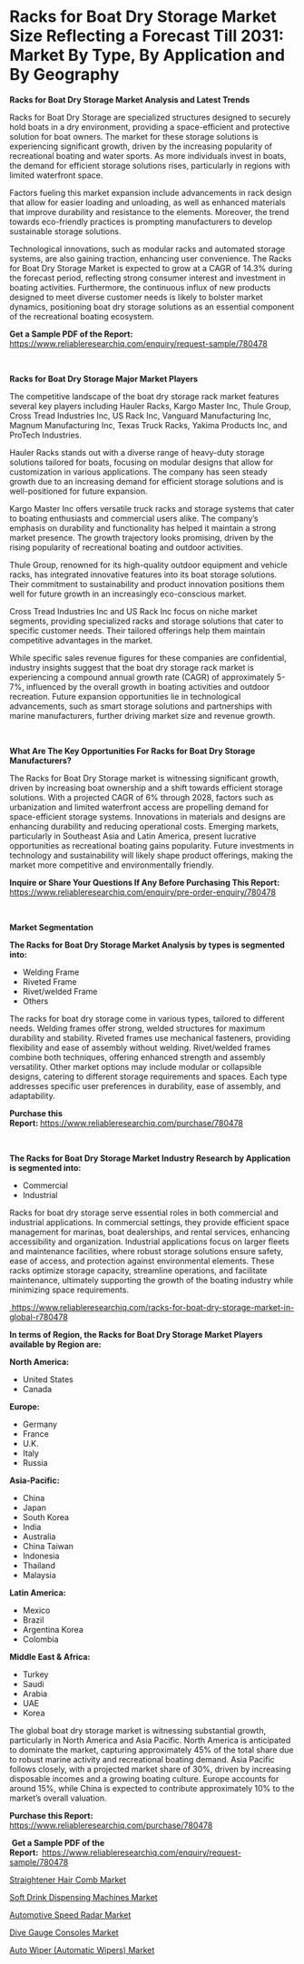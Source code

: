 <p><h1>Racks for Boat Dry Storage Market Size Reflecting a Forecast Till 2031: Market By Type, By Application and By Geography</h1></p><p><strong>Racks for Boat Dry Storage Market Analysis and Latest Trends</strong></p>
<p><p>Racks for Boat Dry Storage are specialized structures designed to securely hold boats in a dry environment, providing a space-efficient and protective solution for boat owners. The market for these storage solutions is experiencing significant growth, driven by the increasing popularity of recreational boating and water sports. As more individuals invest in boats, the demand for efficient storage solutions rises, particularly in regions with limited waterfront space.</p><p>Factors fueling this market expansion include advancements in rack design that allow for easier loading and unloading, as well as enhanced materials that improve durability and resistance to the elements. Moreover, the trend towards eco-friendly practices is prompting manufacturers to develop sustainable storage solutions. </p><p>Technological innovations, such as modular racks and automated storage systems, are also gaining traction, enhancing user convenience. The Racks for Boat Dry Storage Market is expected to grow at a CAGR of 14.3% during the forecast period, reflecting strong consumer interest and investment in boating activities. Furthermore, the continuous influx of new products designed to meet diverse customer needs is likely to bolster market dynamics, positioning boat dry storage solutions as an essential component of the recreational boating ecosystem.</p></p>
<p><strong>Get a Sample PDF of the Report:&nbsp;</strong> <a href="https://www.reliableresearchiq.com/enquiry/request-sample/780478?utm_campaign=1257&utm_medium=2&utm_source=Github&utm_content=ia&utm_term=15102024&utm_id=racks-for-boat-dry-storage">https://www.reliableresearchiq.com/enquiry/request-sample/780478</a></p>
<p>&nbsp;</p>
<p><strong>Racks for Boat Dry Storage Major Market Players</strong></p>
<p><p>The competitive landscape of the boat dry storage rack market features several key players including Hauler Racks, Kargo Master Inc, Thule Group, Cross Tread Industries Inc, US Rack Inc, Vanguard Manufacturing Inc, Magnum Manufacturing Inc, Texas Truck Racks, Yakima Products Inc, and ProTech Industries.</p><p>Hauler Racks stands out with a diverse range of heavy-duty storage solutions tailored for boats, focusing on modular designs that allow for customization in various applications. The company has seen steady growth due to an increasing demand for efficient storage solutions and is well-positioned for future expansion.</p><p>Kargo Master Inc offers versatile truck racks and storage systems that cater to boating enthusiasts and commercial users alike. The company’s emphasis on durability and functionality has helped it maintain a strong market presence. The growth trajectory looks promising, driven by the rising popularity of recreational boating and outdoor activities.</p><p>Thule Group, renowned for its high-quality outdoor equipment and vehicle racks, has integrated innovative features into its boat storage solutions. Their commitment to sustainability and product innovation positions them well for future growth in an increasingly eco-conscious market.</p><p>Cross Tread Industries Inc and US Rack Inc focus on niche market segments, providing specialized racks and storage solutions that cater to specific customer needs. Their tailored offerings help them maintain competitive advantages in the market.</p><p>While specific sales revenue figures for these companies are confidential, industry insights suggest that the boat dry storage rack market is experiencing a compound annual growth rate (CAGR) of approximately 5-7%, influenced by the overall growth in boating activities and outdoor recreation. Future expansion opportunities lie in technological advancements, such as smart storage solutions and partnerships with marine manufacturers, further driving market size and revenue growth.</p></p>
<p>&nbsp;</p>
<p><strong>What Are The Key Opportunities For Racks for Boat Dry Storage Manufacturers?</strong></p>
<p><p>The Racks for Boat Dry Storage market is witnessing significant growth, driven by increasing boat ownership and a shift towards efficient storage solutions. With a projected CAGR of 6% through 2028, factors such as urbanization and limited waterfront access are propelling demand for space-efficient storage systems. Innovations in materials and designs are enhancing durability and reducing operational costs. Emerging markets, particularly in Southeast Asia and Latin America, present lucrative opportunities as recreational boating gains popularity. Future investments in technology and sustainability will likely shape product offerings, making the market more competitive and environmentally friendly.</p></p>
<p><strong>Inquire or Share Your Questions If Any Before Purchasing This Report:</strong> <a href="https://www.reliableresearchiq.com/enquiry/pre-order-enquiry/780478?utm_campaign=1257&utm_medium=2&utm_source=Github&utm_content=ia&utm_term=15102024&utm_id=racks-for-boat-dry-storage">https://www.reliableresearchiq.com/enquiry/pre-order-enquiry/780478</a></p>
<p>&nbsp;</p>
<p><strong>Market Segmentation</strong></p>
<p><strong>The Racks for Boat Dry Storage Market Analysis by types is segmented into:</strong></p>
<p><ul><li>Welding Frame</li><li>Riveted Frame</li><li>Rivet/welded Frame</li><li>Others</li></ul></p>
<p><p>The racks for boat dry storage come in various types, tailored to different needs. Welding frames offer strong, welded structures for maximum durability and stability. Riveted frames use mechanical fasteners, providing flexibility and ease of assembly without welding. Rivet/welded frames combine both techniques, offering enhanced strength and assembly versatility. Other market options may include modular or collapsible designs, catering to different storage requirements and spaces. Each type addresses specific user preferences in durability, ease of assembly, and adaptability.</p></p>
<p><strong>Purchase this Report:&nbsp;</strong><a href="https://www.reliableresearchiq.com/purchase/780478?utm_campaign=1257&utm_medium=2&utm_source=Github&utm_content=ia&utm_term=15102024&utm_id=racks-for-boat-dry-storage">https://www.reliableresearchiq.com/purchase/780478</a></p>
<p>&nbsp;</p>
<p><strong>The Racks for Boat Dry Storage Market Industry Research by Application is segmented into:</strong></p>
<p><ul><li>Commercial</li><li>Industrial</li></ul></p>
<p><p>Racks for boat dry storage serve essential roles in both commercial and industrial applications. In commercial settings, they provide efficient space management for marinas, boat dealerships, and rental services, enhancing accessibility and organization. Industrial applications focus on larger fleets and maintenance facilities, where robust storage solutions ensure safety, ease of access, and protection against environmental elements. These racks optimize storage capacity, streamline operations, and facilitate maintenance, ultimately supporting the growth of the boating industry while minimizing space requirements.</p></p>
<p><a href="https://www.reliableresearchiq.com/racks-for-boat-dry-storage-market-in-global-r780478?utm_campaign=1257&utm_medium=2&utm_source=Github&utm_content=ia&utm_term=15102024&utm_id=racks-for-boat-dry-storage">&nbsp;https://www.reliableresearchiq.com/racks-for-boat-dry-storage-market-in-global-r780478</a></p>
<p><strong>In terms of Region, the Racks for Boat Dry Storage Market Players available by Region are:</strong></p>
<p>
    <p> <strong> North America: </strong>
        <ul>
            <li>United States</li>
            <li>Canada</li>
        </ul>
        </p> 
    <p> <strong> Europe: </strong>
        <ul>
            <li>Germany</li>
            <li>France</li>
            <li>U.K.</li>
            <li>Italy</li>
            <li>Russia</li>
        </ul>
        </p> 
    <p> <strong> Asia-Pacific: </strong>
        <ul>
            <li>China</li>
            <li>Japan</li>
            <li>South Korea</li>
            <li>India</li>
            <li>Australia</li>
            <li>China Taiwan</li>
            <li>Indonesia</li>
            <li>Thailand</li>
            <li>Malaysia</li>
        </ul>
        </p> 
    <p> <strong> Latin America: </strong>
        <ul>
            <li>Mexico</li>
            <li>Brazil</li>
            <li>Argentina Korea</li>
            <li>Colombia</li>
        </ul>
        </p> 
    <p> <strong> Middle East & Africa: </strong>
        <ul>
            <li>Turkey</li>
            <li>Saudi</li>
            <li>Arabia</li>
            <li>UAE</li>
            <li>Korea</li>
        </ul>
    </p>
    </p>
<p><p>The global boat dry storage market is witnessing substantial growth, particularly in North America and Asia Pacific. North America is anticipated to dominate the market, capturing approximately 45% of the total share due to robust marine activity and recreational boating demand. Asia Pacific follows closely, with a projected market share of 30%, driven by increasing disposable incomes and a growing boating culture. Europe accounts for around 15%, while China is expected to contribute approximately 10% to the market’s overall valuation.</p></p>
<p><strong>Purchase this Report: </strong><a href="https://www.reliableresearchiq.com/purchase/780478?utm_campaign=1257&utm_medium=2&utm_source=Github&utm_content=ia&utm_term=15102024&utm_id=racks-for-boat-dry-storage">https://www.reliableresearchiq.com/purchase/780478</a></p>
<p>&nbsp;<strong>Get a Sample PDF of the Report:&nbsp;&nbsp;</strong><a href="https://www.reliableresearchiq.com/enquiry/request-sample/780478?utm_campaign=1257&utm_medium=2&utm_source=Github&utm_content=ia&utm_term=15102024&utm_id=racks-for-boat-dry-storage">https://www.reliableresearchiq.com/enquiry/request-sample/780478</a></p>
<p><strong></strong></p>
<p><p><a href="https://issuu.com/reportprime-2/docs/straightener-hair-comb-market-size-_32c132d28cf3b8?utm_campaign=1257&utm_medium=2&utm_source=Github&utm_content=ia&utm_term=15102024&utm_id=racks-for-boat-dry-storage">Straightener Hair Comb Market</a></p><p><a href="https://issuu.com/reportprime-2/docs/soft-drink-dispensing-machines-mark_9f580b85ff78fa?utm_campaign=1257&utm_medium=2&utm_source=Github&utm_content=ia&utm_term=15102024&utm_id=racks-for-boat-dry-storage">Soft Drink Dispensing Machines Market</a></p><p><a href="https://www.linkedin.com/pulse/automotive-speed-radar-market-trends-growth-outlook-2024--iomjc?utm_campaign=1257&utm_medium=2&utm_source=Github&utm_content=ia&utm_term=15102024&utm_id=racks-for-boat-dry-storage">Automotive Speed Radar Market</a></p><p><a href="https://github.com/fendtankandh/Market-Research-Report-List-1/blob/main/dive-gauge-consoles-market.md?utm_campaign=1257&utm_medium=2&utm_source=Github&utm_content=ia&utm_term=15102024&utm_id=racks-for-boat-dry-storage">Dive Gauge Consoles Market</a></p><p><a href="https://www.linkedin.com/pulse/auto-wiper-automatic-wipers-market-share-size-trends-industry-lxqlc?utm_campaign=1257&utm_medium=2&utm_source=Github&utm_content=ia&utm_term=15102024&utm_id=racks-for-boat-dry-storage">Auto Wiper (Automatic Wipers) Market</a></p></p>